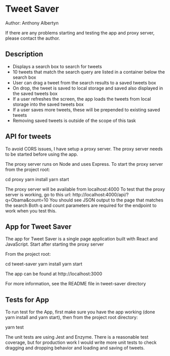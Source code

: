 # Tweet Saver

Author: Anthony Albertyn

If there are any problems starting and testing the app and proxy server,
please contact the author.

## Description

- Displays a search box to search for tweets
- 10 tweets that match the search query are listed in a container below the search box
- User can drag a tweet from the search results to a saved tweets box
- On drop, the tweet is saved to local storage and saved also displayed in the saved tweets box
- If a user refreshes the screen, the app loads the tweets from local storage into the saved tweets box
- If a user saves more tweets, these will be prepended to existing saved tweets
- Removing saved tweets is outside of the scope of this task

## API for tweets

To avoid CORS issues, I have setup a proxy server. The proxy server needs to be started before using the app.

The proxy server runs on Node and uses Express. To start the proxy server
from the project root:

cd proxy
yarn install
yarn start

The proxy server will be available from localhost:4000
To test that the proxy server is working, go to this url: http://localhost:4000/api/?q=Obama&count=10
You should see JSON output to the page that matches the search
Both q and count parameters are required for the endpoint to work when you test this.

## App for Tweet Saver

The app for Tweet Saver is a single page application built with React and JavaScript.
Start after starting the proxy server

From the project root:

cd tweet-saver
yarn install
yarn start

The app can be found at http://localhost:3000

For more information, see the README file in tweet-saver directory

## Tests for App

To run test for the App, first make sure you have the app working (done yarn install and yarn start),
then from the project root directory:

yarn test

The unit tests are using Jest and Enzyme. There is a reasonable test coverage, but for production work
I would write more unit tests to check dragging and dropping behavior and loading and saving of tweets.

